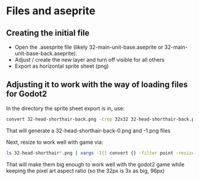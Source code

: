 # Files and aseprite

## Creating the initial file

- Open the .asesprite file (likely 32-main-unit-base.aseprite or 32-main-unit-base-back.aseprite).
- Adjust / create the new layer and turn off visible for all others
- Export as horizontal sprite sheet (png)

## Adjusting it to work with the way of loading files for Godot2

In the directory the sprite sheet export is in, use:

```sh
convert 32-head-shorthair-back.png -crop 32x32 32-head-shorthair-back.png
```

That will generate a 32-head-shorthair-back-0.png and -1.png files

Next, resize to work well with game via:

```sh
ls 32-head-shorthair*.png | xargs -I{} convert {} -filter point -resize 300%  {}
```

That will make them big enough to work well with the godot2 game while
keeping the pixel art aspect ratio (so the 32px is 3x as big, 96px)
